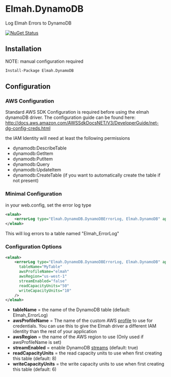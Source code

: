 # Elmah.DynamoDB

Log Elmah Errors to DynamoDB

<a href="http://www.nuget.org/packages/Elmah.DynamoDB/"><img src="https://img.shields.io/nuget/v/Elmah.DynamoDB.svg" title="NuGet Status"></a>

## Installation

NOTE: manual configuration required
```ps
Install-Package Elmah.DynamoDB
```

## Configuration

### AWS Configuration

Standard AWS SDK Configuration is required before using the elmah dynamoDB driver. The configuration guide can be found here: http://docs.aws.amazon.com/AWSSdkDocsNET/V3/DeveloperGuide/net-dg-config-creds.html

the IAM Identity will need at least the following permissions

 * dynamodb:DescribeTable
 * dynamodb:GetItem
 * dynamodb:PutItem
 * dynamodb:Query
 * dynamodb:UpdateItem
 * dynamodb:CreateTable (if you want to automatically create the table if not present)


### Minimal Configuration
in your web.config, set the error log type

```xml
<elmah>
    <errorLog type="Elmah.DynamoDB.DynamoDBErrorLog, Elmah.DynamoDB" applicationName="MyApplication" />
</elmah>
```

This will log errors to a table named "Elmah_ErrorLog"
### Configuration Options
```xml
<elmah>
    <errorLog type="Elmah.DynamoDB.DynamoDBErrorLog, Elmah.DynamoDB" applicationName="MyApplication" 
      tableName="MyTable"
      awsProfileName="elmah"
      awsRegion="us-west-1"
      streamEnabled="false"
      readCapacityUnits="50"
      writeCapacityUnits="10"
    />
</elmah>
```
* **tableName** = the name of the DynamoDB table (default: Elmah_ErrorLog)
* **awsProfileName** = The name of the custom AWS [profile](https://blogs.aws.amazon.com/net/post/Tx1310VG2O81PSY/Referencing-Credentials-using-Profiles) to use for credentials. You can use this to give the Elmah driver a different IAM identity than the rest of your application
* **awsRegion** = the name of the AWS region to use (Only used if awsProfileName is set)
* **streamEnabled** = enable DynamoDB [streams](http://docs.aws.amazon.com/amazondynamodb/latest/developerguide/Streams.html) (default: true)
* **readCapacityUnits** = the read capacity units to use when first creating this table (default: 8)
* **writeCapacityUnits** = the write capacity units to use when first creating this table (default: 6)

 







